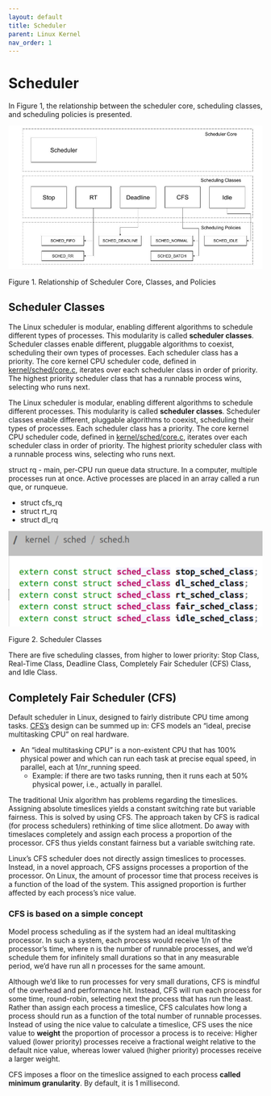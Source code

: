 ```yaml
---
layout: default
title: Scheduler
parent: Linux Kernel
nav_order: 1
---
```


# Scheduler

In Figure 1, the relationship between the scheduler core, scheduling classes, and scheduling policies is presented.

![sched_classes](../../../assets/img/sched_classes.jpg)

Figure 1. Relationship of Scheduler Core, Classes, and Policies

## Scheduler Classes

The Linux scheduler is modular, enabling different algorithms to schedule different types of processes. This modularity is called **scheduler classes**. Scheduler classes enable
different, pluggable algorithms to coexist, scheduling their own types of processes. Each scheduler class has a priority. The core kernel CPU scheduler code, defined in [kernel/sched/core.c](https://elixir.bootlin.com/linux/v6.11.5/source/kernel/sched/core.c), iterates over each scheduler class in order of priority. The highest priority scheduler class that has a
runnable process wins, selecting who runs next.

The Linux scheduler is modular, enabling different algorithms to schedule different processes. This modularity is called **scheduler classes**. Scheduler classes enable different, pluggable algorithms to coexist, scheduling their types of processes. Each scheduler class has a priority. The core kernel CPU scheduler code, defined in [kernel/sched/core.c](https://elixir.bootlin.com/linux/v6.11.5/source/kernel/sched/core.c), iterates over each scheduler class in order of priority. The highest priority scheduler class with a runnable process wins, selecting who runs next.

struct rq - main, per-CPU run queue data structure. In a computer, multiple processes run at once. Active processes are placed in an array called a run que, or runqueue.

* struct cfs_rq
* struct rt_rq
* struct dl_rq

![sched_classes](../../../assets/img/sched_classes.png)

Figure 2. Scheduler Classes

There are five scheduling classes, from higher to lower priority: Stop Class, Real-Time Class, Deadline Class, Completely Fair Scheduler (CFS) Class, and Idle Class.

## Completely Fair Scheduler (CFS)

Default scheduler in Linux, designed to fairly distribute CPU time among tasks. [CFS’s](https://docs.kernel.org/scheduler/sched-design-CFS.html) design can be summed up in: CFS models an “ideal, precise multitasking CPU” on real hardware.

* An “ideal multitasking CPU” is a non-existent CPU that has 100% physical power and which can run each task at precise equal speed, in parallel, each at 1/nr_running speed.
    * Example: if there are two tasks running, then it runs each at 50% physical power, i.e.,  actually in parallel.

The traditional Unix algorithm has problems regarding the timeslices. Assigning absolute timeslices yields a constant switching rate but variable fairness. This is solved by using CFS. The approach taken by CFS is radical (for process schedulers) rethinking of time slice allotment. Do away with timeslaces completely and assign each process a proportion of the processor. CFS thus yields constant fairness but a variable switching rate.

Linux’s CFS scheduler does not directly assign timeslices to processes. Instead, in a novel approach, CFS assigns processes a proportion of the processor. On Linux, the amount of processor time that process receives is a function of the load of the system. This assigned proportion is further affected by each process’s nice value. 

### CFS is based on a simple concept

Model process scheduling as if the system had an ideal multitasking processor. In such a system, each process would receive 1/n of the processor’s time, where n is the number of runnable processes, and we’d schedule them for infinitely small durations so that in any measurable period, we’d have run all n processes for the same amount.

Although we’d like to run processes for very small durations, CFS is mindful of the overhead and performance hit. Instead, CFS will run each process for some time, round-robin, selecting next the process that has run the least. Rather than assign each process a timeslice, CFS calculates how long a process should run as a function of the total number of runnable processes. Instead of using the nice value to calculate a timeslice, CFS uses the nice value to **weight** the proportion of processor a process is to receive: Higher valued (lower priority) processes receive a fractional weight relative to the default nice value, whereas lower valued (higher priority) processes receive a larger weight.

CFS imposes a floor on the timeslice assigned to each process **called minimum granularity**. By default, it is 1 millisecond.
